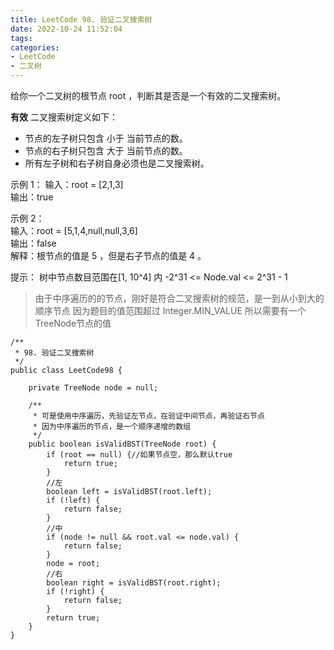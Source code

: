 ```yaml
---
title: LeetCode 98. 验证二叉搜索树
date: 2022-10-24 11:52:04
tags:
categories:
- LeetCode
- 二叉树
---
```


给你一个二叉树的根节点 root ，判断其是否是一个有效的二叉搜索树。

**有效** 二叉搜索树定义如下：

* 节点的左子树只包含 小于 当前节点的数。  
* 节点的右子树只包含 大于 当前节点的数。  
* 所有左子树和右子树自身必须也是二叉搜索树。  

<!--more-->
示例 1：
输入：root = [2,1,3]  
输出：true

示例 2：  
输入：root = [5,1,4,null,null,3,6]  
输出：false  
解释：根节点的值是 5 ，但是右子节点的值是 4 。  

提示：
树中节点数目范围在[1, 10^4] 内
-2^31 <= Node.val <= 2^31 - 1

> 由于中序遍历的的节点，刚好是符合二叉搜索树的规范，是一到从小到大的顺序节点
> 因为题目的值范围超过 Integer.MIN_VALUE 所以需要有一个TreeNode节点的值

```
/**
 * 98. 验证二叉搜索树
 */
public class LeetCode98 {

    private TreeNode node = null;

    /**
     * 可是使用中序遍历，先验证左节点，在验证中间节点，再验证右节点
     * 因为中序遍历的节点，是一个顺序递增的数组
     */
    public boolean isValidBST(TreeNode root) {
        if (root == null) {//如果节点空，那么默认true
            return true;
        }
        //左
        boolean left = isValidBST(root.left);
        if (!left) {
            return false;
        }
        //中
        if (node != null && root.val <= node.val) {
            return false;
        }
        node = root;
        //右
        boolean right = isValidBST(root.right);
        if (!right) {
            return false;
        }
        return true;
    }
}

```



